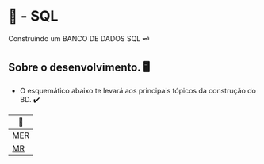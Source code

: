 # 🏦 - SQL

Construindo um BANCO DE DADOS SQL  🗝️

## Sobre o desenvolvimento. 🖥️

- O esquemático abaixo te levará aos principais tópicos da construção do BD. ✔️
  
<div align = "middle">
 
| 🔨 |
|---------|
|MER|
| [MR](https://github.com/LuiisMarim/ModelandoBDSQL/blob/main/Mer.md) |
